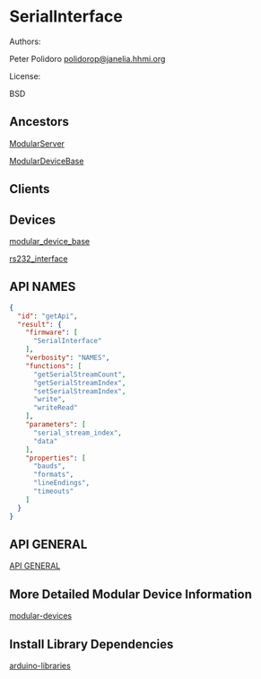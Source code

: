 # SerialInterface

Authors:

Peter Polidoro <polidorop@janelia.hhmi.org>

License:

BSD

## Ancestors

[ModularServer](https://github.com/janelia-arduino/ModularServer)

[ModularDeviceBase](https://github.com/janelia-arduino/ModularDeviceBase)

## Clients

## Devices

[modular_device_base](https://github.com/janelia-modular-devices/modular_device_base.git)

[rs232_interface](https://github.com/janelia-modular-devices/rs232_interface.git)

## API NAMES

```json
{
  "id": "getApi",
  "result": {
    "firmware": [
      "SerialInterface"
    ],
    "verbosity": "NAMES",
    "functions": [
      "getSerialStreamCount",
      "getSerialStreamIndex",
      "setSerialStreamIndex",
      "write",
      "writeRead"
    ],
    "parameters": [
      "serial_stream_index",
      "data"
    ],
    "properties": [
      "bauds",
      "formats",
      "lineEndings",
      "timeouts"
    ]
  }
}
```

## API GENERAL

[API GENERAL](./api/)

## More Detailed Modular Device Information

[modular-devices](https://github.com/janelia-modular-devices/modular-devices)

## Install Library Dependencies

[arduino-libraries](https://github.com/janelia-arduino/arduino-libraries)
